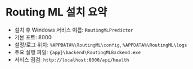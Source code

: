# Routing ML 설치 요약

- 설치 후 Windows 서비스 이름: `RoutingMLPredictor`
- 기본 포트: 8000
- 설정/로그 위치: `%APPDATA%\RoutingML\config`, `%APPDATA%\RoutingML\logs`
- 주요 실행 파일: `{app}\backend\RoutingMLBackend.exe`
- 서비스 점검: `http://localhost:8000/api/health`

